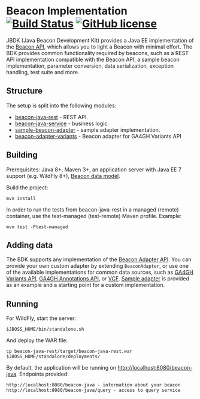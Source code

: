 # Beacon Implementation [![Build Status](https://travis-ci.org/mcupak/beacon-java.svg?branch=develop)](https://travis-ci.org/mcupak/beacon-java) [![GitHub license](https://img.shields.io/badge/license-mit-blue.svg)](https://raw.githubusercontent.com/mcupak/beacon-java/develop/LICENSE)

JBDK (Java Beacon Development Kit) provides a Java EE implementation of the [Beacon API](https://github.com/ga4gh/beacon-team/), which allows you to light a Beacon with minimal effort. The BDK provides common functionality required by beacons, such as a REST API implementation compatible with the Beacon API, a sample beacon implementation, parameter conversion, data serialization, exception handling, test suite and more.

## Structure
The setup is split into the following modules:

- [beacon-java-rest](/beacon-java-rest) - REST API.
- [beacon-java-service](/beacon-java-service) - business logic.
- [sample-beacon-adapter](/sample-beacon-adapter) - sample adapter implementation.
- [beacon-adapter-variants](/beacon-adapter-variants) - Beacon adapter for GA4GH Variants API

## Building
Prerequisites: Java 8+, Maven 3+, an application server with Java EE 7 support (e.g. WildFly 8+), [Beacon data model](https://github.com/ga4gh/beacon-team).

Build the project:

    mvn install

In order to run the tests from beacon-java-rest in a managed (remote) container, use the test-managed (test-remote) Maven profile. Example:

    mvn test -Ptest-managed

## Adding data
The BDK supports any implementation of the [Beacon Adapter API](https://github.com/mcupak/beacon-adapter-api). You can provide your own custom adapter by extending `BeaconAdapter`, or use one of the available implementations for common data sources, such as [GA4GH Variants API](https://github.com/mcupak/beacon-adapter-variants), [GA4GH Annotations API](https://github.com/mcupak/beacon-adapter-annotations), or [VCF](https://github.com/mcupak/beacon-adapter-vcf). [Sample adapter](/sample-beacon-adapter) is provided as an example and a starting point for a custom implementation.

## Running
For WildFly, start the server:

    $JBOSS_HOME/bin/standalone.sh

And deploy the WAR file:

    cp beacon-java-rest/target/beacon-java-rest.war $JBOSS_HOME/standalone/deployments/

By default, the application will be running on <http://localhost:8080/beacon-java>. Endpoints provided:

    http://localhost:8080/beacon-java - information about your beacon
    http://localhost:8080/beacon-java/query - access to query service
